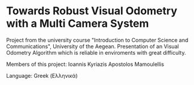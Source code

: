 # Towards Robust Visual Odometry with a Multi Camera System
Project from the university course "Introduction to Computer Science and Communications", University of the Aegean.
Presentation of an Visual Odometry Algorithm which is reliable in enviroments with great difficulty.

Members of this project:
Ioannis Kyriazis
Apostolos Mamoulellis

Language: Greek (Ελληνικά)

